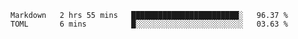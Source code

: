 <!--START_SECTION:waka-->

```text
Markdown   2 hrs 55 mins   ████████████████████████░   96.37 %
TOML       6 mins          █░░░░░░░░░░░░░░░░░░░░░░░░   03.63 %
```

<!--END_SECTION:waka-->
